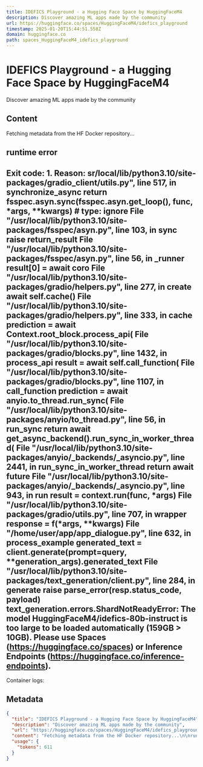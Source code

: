 ```yaml
---
title: IDEFICS Playground - a Hugging Face Space by HuggingFaceM4
description: Discover amazing ML apps made by the community
url: https://huggingface.co/spaces/HuggingFaceM4/idefics_playground
timestamp: 2025-01-20T15:44:51.558Z
domain: huggingface.co
path: spaces_HuggingFaceM4_idefics_playground
---
```


# IDEFICS Playground - a Hugging Face Space by HuggingFaceM4


Discover amazing ML apps made by the community


## Content

Fetching metadata from the HF Docker repository...

runtime error
-------------

Exit code: 1. Reason: sr/local/lib/python3.10/site-packages/gradio\_client/utils.py", line 517, in synchronize\_async return fsspec.asyn.sync(fsspec.asyn.get\_loop(), func, \*args, \*\*kwargs) # type: ignore File "/usr/local/lib/python3.10/site-packages/fsspec/asyn.py", line 103, in sync raise return\_result File "/usr/local/lib/python3.10/site-packages/fsspec/asyn.py", line 56, in \_runner result\[0\] = await coro File "/usr/local/lib/python3.10/site-packages/gradio/helpers.py", line 277, in create await self.cache() File "/usr/local/lib/python3.10/site-packages/gradio/helpers.py", line 333, in cache prediction = await Context.root\_block.process\_api( File "/usr/local/lib/python3.10/site-packages/gradio/blocks.py", line 1432, in process\_api result = await self.call\_function( File "/usr/local/lib/python3.10/site-packages/gradio/blocks.py", line 1107, in call\_function prediction = await anyio.to\_thread.run\_sync( File "/usr/local/lib/python3.10/site-packages/anyio/to\_thread.py", line 56, in run\_sync return await get\_async\_backend().run\_sync\_in\_worker\_thread( File "/usr/local/lib/python3.10/site-packages/anyio/\_backends/\_asyncio.py", line 2441, in run\_sync\_in\_worker\_thread return await future File "/usr/local/lib/python3.10/site-packages/anyio/\_backends/\_asyncio.py", line 943, in run result = context.run(func, \*args) File "/usr/local/lib/python3.10/site-packages/gradio/utils.py", line 707, in wrapper response = f(\*args, \*\*kwargs) File "/home/user/app/app\_dialogue.py", line 632, in process\_example generated\_text = client.generate(prompt=query, \*\*generation\_args).generated\_text File "/usr/local/lib/python3.10/site-packages/text\_generation/client.py", line 284, in generate raise parse\_error(resp.status\_code, payload) text\_generation.errors.ShardNotReadyError: The model HuggingFaceM4/idefics-80b-instruct is too large to be loaded automatically (159GB \> 10GB). Please use Spaces (https://huggingface.co/spaces) or Inference Endpoints (https://huggingface.co/inference-endpoints).
-------------------------------------------------------------------------------------------------------------------------------------------------------------------------------------------------------------------------------------------------------------------------------------------------------------------------------------------------------------------------------------------------------------------------------------------------------------------------------------------------------------------------------------------------------------------------------------------------------------------------------------------------------------------------------------------------------------------------------------------------------------------------------------------------------------------------------------------------------------------------------------------------------------------------------------------------------------------------------------------------------------------------------------------------------------------------------------------------------------------------------------------------------------------------------------------------------------------------------------------------------------------------------------------------------------------------------------------------------------------------------------------------------------------------------------------------------------------------------------------------------------------------------------------------------------------------------------------------------------------------------------------------------------------------------------------------------------------------------------------------------------------------------------------------------------------------------------------------------------------------------------------------------------------------------------------------------------------------------------------------------------------------------------------------------------------------------------------------------------------------

Container logs:

## Metadata

```json
{
  "title": "IDEFICS Playground - a Hugging Face Space by HuggingFaceM4",
  "description": "Discover amazing ML apps made by the community",
  "url": "https://huggingface.co/spaces/HuggingFaceM4/idefics_playground",
  "content": "Fetching metadata from the HF Docker repository...\n\nruntime error\n-------------\n\nExit code: 1. Reason: sr/local/lib/python3.10/site-packages/gradio\\_client/utils.py\", line 517, in synchronize\\_async return fsspec.asyn.sync(fsspec.asyn.get\\_loop(), func, \\*args, \\*\\*kwargs) # type: ignore File \"/usr/local/lib/python3.10/site-packages/fsspec/asyn.py\", line 103, in sync raise return\\_result File \"/usr/local/lib/python3.10/site-packages/fsspec/asyn.py\", line 56, in \\_runner result\\[0\\] = await coro File \"/usr/local/lib/python3.10/site-packages/gradio/helpers.py\", line 277, in create await self.cache() File \"/usr/local/lib/python3.10/site-packages/gradio/helpers.py\", line 333, in cache prediction = await Context.root\\_block.process\\_api( File \"/usr/local/lib/python3.10/site-packages/gradio/blocks.py\", line 1432, in process\\_api result = await self.call\\_function( File \"/usr/local/lib/python3.10/site-packages/gradio/blocks.py\", line 1107, in call\\_function prediction = await anyio.to\\_thread.run\\_sync( File \"/usr/local/lib/python3.10/site-packages/anyio/to\\_thread.py\", line 56, in run\\_sync return await get\\_async\\_backend().run\\_sync\\_in\\_worker\\_thread( File \"/usr/local/lib/python3.10/site-packages/anyio/\\_backends/\\_asyncio.py\", line 2441, in run\\_sync\\_in\\_worker\\_thread return await future File \"/usr/local/lib/python3.10/site-packages/anyio/\\_backends/\\_asyncio.py\", line 943, in run result = context.run(func, \\*args) File \"/usr/local/lib/python3.10/site-packages/gradio/utils.py\", line 707, in wrapper response = f(\\*args, \\*\\*kwargs) File \"/home/user/app/app\\_dialogue.py\", line 632, in process\\_example generated\\_text = client.generate(prompt=query, \\*\\*generation\\_args).generated\\_text File \"/usr/local/lib/python3.10/site-packages/text\\_generation/client.py\", line 284, in generate raise parse\\_error(resp.status\\_code, payload) text\\_generation.errors.ShardNotReadyError: The model HuggingFaceM4/idefics-80b-instruct is too large to be loaded automatically (159GB \\> 10GB). Please use Spaces (https://huggingface.co/spaces) or Inference Endpoints (https://huggingface.co/inference-endpoints).\n-------------------------------------------------------------------------------------------------------------------------------------------------------------------------------------------------------------------------------------------------------------------------------------------------------------------------------------------------------------------------------------------------------------------------------------------------------------------------------------------------------------------------------------------------------------------------------------------------------------------------------------------------------------------------------------------------------------------------------------------------------------------------------------------------------------------------------------------------------------------------------------------------------------------------------------------------------------------------------------------------------------------------------------------------------------------------------------------------------------------------------------------------------------------------------------------------------------------------------------------------------------------------------------------------------------------------------------------------------------------------------------------------------------------------------------------------------------------------------------------------------------------------------------------------------------------------------------------------------------------------------------------------------------------------------------------------------------------------------------------------------------------------------------------------------------------------------------------------------------------------------------------------------------------------------------------------------------------------------------------------------------------------------------------------------------------------------------------------------------------------\n\nContainer logs:",
  "usage": {
    "tokens": 611
  }
}
```
